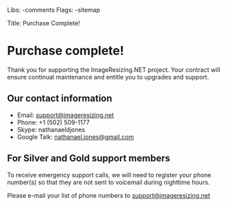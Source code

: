 Libs: -comments
Flags: -sitemap

Title: Purchase Complete!

# Purchase complete!

Thank you for supporting the ImageResizing.NET project. Your contract will ensure continual maintenance and entitle you to upgrades and support.


## Our contact information

* Email: support@imageresizing.net
* Phone: +1 (502) 509-1177
* Skype: nathanaeldjones
* Google Talk: nathanael.jones@gmail.com


## For Silver and Gold support members

To receive emergency support calls, we will need to register your phone number(s) so that they are not sent to voicemail during nighttime hours.

Please e-mail your list of phone numbers to support@imageresizing.net